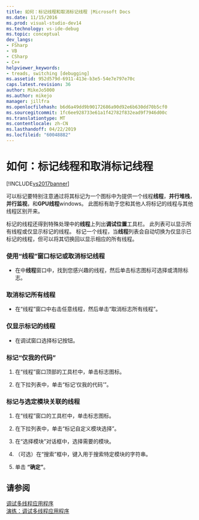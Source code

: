 ```yaml
---
title: 如何：标记线程和取消标记线程 |Microsoft Docs
ms.date: 11/15/2016
ms.prod: visual-studio-dev14
ms.technology: vs-ide-debug
ms.topic: conceptual
dev_langs:
- FSharp
- VB
- CSharp
- C++
helpviewer_keywords:
- treads, switching [debugging]
ms.assetid: 952d579d-6911-413e-b3e5-54e7e797e70c
caps.latest.revision: 36
author: MikeJo5000
ms.author: mikejo
manager: jillfra
ms.openlocfilehash: b6d6a49dd9b90172686a90d92e6b630dd70b5cf0
ms.sourcegitcommit: 1fc6ee928733e61a1f42782f832ead9f7946d00c
ms.translationtype: MT
ms.contentlocale: zh-CN
ms.lasthandoff: 04/22/2019
ms.locfileid: "60048882"
---
```

# <a name="how-to-flag-and-unflag-threads"></a>如何：标记线程和取消标记线程
[!INCLUDE[vs2017banner](../includes/vs2017banner.md)]

可以标记要特别注意通过将其标记为一个图标中为提供一个线程**线程**，**并行堆栈**，**并行监视**，和**GPU线程**windows。 此图标有助于您和其他人将标记的线程与其他线程区别开来。  
  
 标记的线程还得到特殊处理中的**线程**上列出**调试位置**工具栏。 此列表可以显示所有线程或仅显示标记的线程。 标记一个线程，当**线程**列表会自动切换为仅显示已标记的线程，但可以将其切换回以显示相应的所有线程。  
  
### <a name="to-flag-or-unflag-a-thread-by-using-the-threads-window"></a>使用“线程”窗口标记或取消标记线程  
  
- 在中**线程**窗口中，找到您感兴趣的线程，然后单击标志图标可选择或清除标志。  
  
### <a name="to-unflag-all-threads"></a>取消标记所有线程  
  
- 在“线程”窗口中右击任意线程，然后单击“取消标志所有线程”。  
  
### <a name="to-display-only-flagged-threads"></a>仅显示标记的线程  
  
- 在调试窗口选择标记按钮。  
  
### <a name="to-flag-just-my-code"></a>标记“仅我的代码”  
  
1. 在“线程”窗口顶部的工具栏中，单击标志图标。  
  
2. 在下拉列表中，单击“标记‘仅我的代码’”。  
  
### <a name="to-flag-threads-that-are-associated-with-selected-modules"></a>标记与选定模块关联的线程  
  
1. 在“线程”窗口的工具栏中，单击标志图标。  
  
2. 在下拉列表中，单击“标记自定义模块选择”。  
  
3. 在“选择模块”对话框中，选择需要的模块。  
  
4. （可选）在“搜索”框中，键入用于搜索特定模块的字符串。  
  
5. 单击 **“确定”**。  
  
## <a name="see-also"></a>请参阅  
 [调试多线程应用程序](../debugger/debug-multithreaded-applications-in-visual-studio.md)   
 [演练：调试多线程应用程序](../debugger/walkthrough-debugging-a-multithreaded-application.md)
